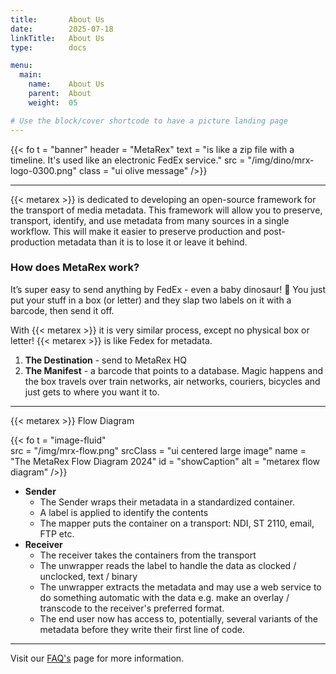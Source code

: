 ```yaml
---
title:       About Us
date:        2025-07-18
linkTitle:   About Us
type:        docs

menu:
  main:
    name:    About Us
    parent:  About
    weight:  05

# Use the block/cover shortcode to have a picture landing page
---
```


<!--  ---------------------------------------------------------------------  -->

{{< fo t = "banner"
    header = "MetaRex"
    text = "is like a zip file with a timeline. It's used like an electronic FedEx service."
    src = "/img/dino/mrx-logo-0300.png"
    class = "ui olive message"
/>}}

----------

{{< metarex >}} is dedicated to developing an open-source framework for the transport of media metadata.  This framework will allow you to preserve, transport, identify, and use metadata from many sources in a single workflow. This will make it easier to preserve production and post-production metadata than it is to lose it or leave it behind.

### How does MetaRex work?

It’s super easy to send anything by FedEx - even a baby dinosaur! 🦖 
You just put your stuff in a box (or letter) and they slap two labels on it with a barcode, then send it off. 

With {{< metarex >}} it is very similar process, except no physical box or letter!   {{< metarex >}} is like Fedex for metadata.

1. **The Destination** - send to MetaRex HQ 
2. **The Manifest** - a barcode that points to a database.  Magic happens and the box travels over train networks, air networks, couriers, bicycles and just gets to where you want it to. 

-----

<div class="ui center aligned header">{{< metarex >}} Flow Diagram</div>

{{< fo t = "image-fluid"  
    src = "/img/mrx-flow.png" 
    srcClass = "ui centered large image"
    name = "The MetaRex Flow Diagram 2024" 
    id = "showCaption" 
    alt = "metarex flow diagram"
/>}}

* **Sender**
  * The Sender wraps their metadata in a standardized container.
  * A label is applied to identify the contents
  * The mapper puts the container on a transport: NDI, ST 2110, email, FTP etc.
* **Receiver**
  * The receiver takes the containers from the transport
  * The unwrapper reads the label to handle the data as clocked / unclocked,
    text / binary
  * The unwrapper extracts the metadata and may use a web service to do something automatic with the data e.g. make an overlay / transcode to the receiver's preferred format.
  * The end user now has access to, potentially, several variants of the metadata before they write their first line of code.


-----

Visit our [FAQ's][FAQ] page for more information. 

[Collaboration]:   /project/collaboration/index.md
[FAQ]:  "content/faq/index.md"
<!-----------------------------------------------------------------------  -->
